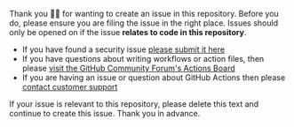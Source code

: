 Thank you 🙇‍♀ for wanting to create an issue in this repository. Before you do, please ensure you are filing the issue in the right place. Issues should only be opened on if the issue **relates to code in this repository**.

* If you have found a security issue [please submit it here](https://hackerone.com/StuartSwitzman)
* If you have questions about writing workflows or action files, then please [visit the GitHub Community Forum's Actions Board](here)
* If you are having an issue or question about GitHub Actions then please [contact customer support](here)

If your issue is relevant to this repository, please delete this text and continue to create this issue. Thank you in advance.
